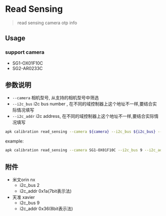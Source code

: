 # Read Sensing
>
> read sensing camera otp info

## Usage

### support camera

- SG1-OX01F10C
- SG2-AR0233C

## 参数说明

- `--camera` 相机型号, 从支持的相机型号中筛选
- `--i2c_bus` i2c bus number , 在不同的域控制器上这个地址不一样,要结合实际情况填写
- `--i2c_addr` i2c address, 在不同的域控制器上这个地址不一样,要结合实际情况填写

```bash
apk calibration read_sensing --camera ${camera} --i2c_bus ${i2c_bus} --i2c_addr ${i2c_addr}
```

example:

```bash
apk calibration read_sensing --camera SG1-OX01F10C --i2c_bus 9 --i2c_addr 36
```

## 附件

- 米文orin nx
  - i2c_bus 2
  - i2c_addr 0x1a(7bit表示法)
- 天准 xavier
  - i2c_bus 9
  - i2c_addr 0x36(8bit表示法)
